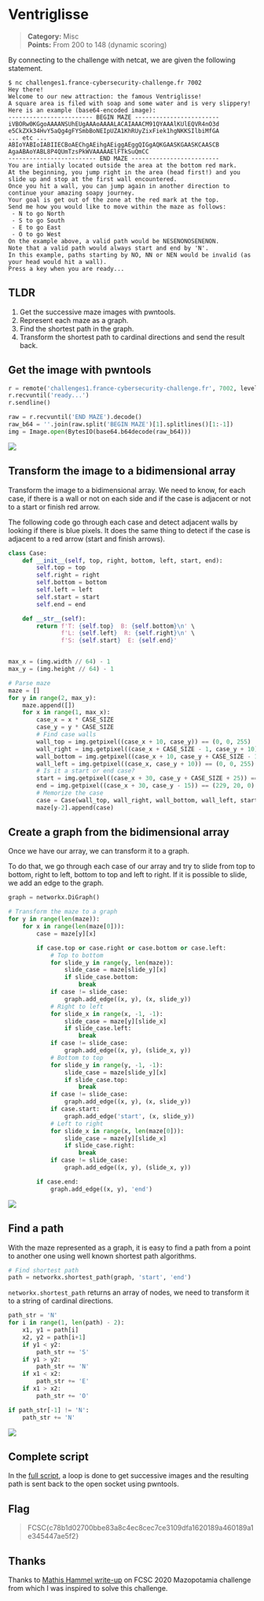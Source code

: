# Ventriglisse

> **Category:** Misc  
> **Points:** From 200 to 148 (dynamic scoring)

By connecting to the challenge with netcat, we are given the following statement.

```
$ nc challenges1.france-cybersecurity-challenge.fr 7002
Hey there!
Welcome to our new attraction: the famous Ventriglisse!
A square area is filed with soap and some water and is very slippery!
Here is an example (base64-encoded image):
------------------------ BEGIN MAZE ------------------------
iVBORw0KGgoAAAANSUhEUgAAAoAAAALACAIAAACM91QYAAAlKUlEQVR4nO3d
e5CkZXk34HvY5aQg4gFYSmbBoNEIpUZA1KhRUyZixFiek1hgNKKSIlbiMfGA
... etc ...
ABIoYABIoIABIIECBoAEChgAEihgAEiggAEggQIGgAQKGAASKGAASKCAASCB
AgaABAoYABL8P4QUmTzsPkWVAAAAAElFTkSuQmCC
------------------------- END MAZE -------------------------
You are intially located outside the area at the bottom red mark.
At the beginning, you jump right in the area (head first!) and you slide up and stop at the first wall encountered.
Once you hit a wall, you can jump again in another direction to continue your amazing soapy journey.
Your goal is get out of the zone at the red mark at the top.
Send me how you would like to move within the maze as follows:
 - N to go North
 - S to go South
 - E to go East
 - O to go West
On the example above, a valid path would be NESENONOSENENON.
Note that a valid path would always start and end by 'N'.
In this example, paths starting by NO, NN or NEN would be invalid (as your head would hit a wall).
Press a key when you are ready...
```

## TLDR

1. Get the successive maze images with pwntools.
2. Represent each maze as a graph.
3. Find the shortest path in the graph.
4. Transform the shortest path to cardinal directions and send the result back.

## Get the image with pwntools

```python
r = remote('challenges1.france-cybersecurity-challenge.fr', 7002, level='debug')
r.recvuntil('ready...')
r.sendline()

raw = r.recvuntil('END MAZE').decode()
raw_b64 = ''.join(raw.split('BEGIN MAZE')[1].splitlines()[1:-1])
img = Image.open(BytesIO(base64.b64decode(raw_b64)))
```

![](maze.png)

## Transform the image to a bidimensional array

Transform the image to a bidimensional array. We need to know, for each case, if there is a wall or not on each side and if the case is adjacent or not to a start or finish red arrow.

The following code go through each case and detect adjacent walls by looking if there is blue pixels. It does the same thing to detect if the case is adjacent to a red arrow (start and finish arrows).

```python
class Case:
    def __init__(self, top, right, bottom, left, start, end):
        self.top = top
        self.right = right
        self.bottom = bottom
        self.left = left
        self.start = start
        self.end = end

    def __str__(self):
        return f'T: {self.top}  B: {self.bottom}\n' \
               f'L: {self.left}  R: {self.right}\n' \
               f'S: {self.start}  E: {self.end}'


max_x = (img.width // 64) - 1
max_y = (img.height // 64) - 1

# Parse maze
maze = []
for y in range(2, max_y):
    maze.append([])
    for x in range(1, max_x):
        case_x = x * CASE_SIZE
        case_y = y * CASE_SIZE
        # Find case walls
        wall_top = img.getpixel((case_x + 10, case_y)) == (0, 0, 255)
        wall_right = img.getpixel((case_x + CASE_SIZE - 1, case_y + 10)) == (0, 0, 255)
        wall_bottom = img.getpixel((case_x + 10, case_y + CASE_SIZE - 1)) == (0, 0, 255)
        wall_left = img.getpixel((case_x, case_y + 10)) == (0, 0, 255)
        # Is it a start or end case?
        start = img.getpixel((case_x + 30, case_y + CASE_SIZE + 25)) == (229, 20, 0)
        end = img.getpixel((case_x + 30, case_y - 15)) == (229, 20, 0)
        # Memorize the case
        case = Case(wall_top, wall_right, wall_bottom, wall_left, start, end)
        maze[y-2].append(case)
```

## Create a graph from the bidimensional array

Once we have our array, we can transform it to a graph.

To do that, we go through each case of our array and try to slide from top to bottom, right to left, bottom to top and left to right. If it is possible to slide, we add an edge to the graph.

```python
graph = networkx.DiGraph()

# Transform the maze to a graph
for y in range(len(maze)):
    for x in range(len(maze[0])):
        case = maze[y][x]

        if case.top or case.right or case.bottom or case.left:
            # Top to bottom
            for slide_y in range(y, len(maze)):
                slide_case = maze[slide_y][x]
                if slide_case.bottom:
                    break
            if case != slide_case:
                graph.add_edge((x, y), (x, slide_y))
            # Right to left
            for slide_x in range(x, -1, -1):
                slide_case = maze[y][slide_x]
                if slide_case.left:
                    break
            if case != slide_case:
                graph.add_edge((x, y), (slide_x, y))
            # Bottom to top
            for slide_y in range(y, -1, -1):
                slide_case = maze[slide_y][x]
                if slide_case.top:
                    break
            if case != slide_case:
                graph.add_edge((x, y), (x, slide_y))
            if case.start:
                graph.add_edge('start', (x, slide_y))
            # Left to right
            for slide_x in range(x, len(maze[0])):
                slide_case = maze[y][slide_x]
                if slide_case.right:
                    break
            if case != slide_case:
                graph.add_edge((x, y), (slide_x, y))

        if case.end:
            graph.add_edge((x, y), 'end')
```

![](maze-graph.png)

## Find a path

With the maze represented as a graph, it is easy to find a path from a point to another one using well known shortest path algorithms.

```python
# Find shortest path
path = networkx.shortest_path(graph, 'start', 'end')
```

`networkx.shortest_path` returns an array of nodes, we need to transform it to a string of cardinal directions.

```python
path_str = 'N'
for i in range(1, len(path) - 2):
    x1, y1 = path[i]
    x2, y2 = path[i+1]
    if y1 < y2:
        path_str += 'S'
    if y1 > y2:
        path_str += 'N'
    if x1 < x2:
        path_str += 'E'
    if x1 > x2:
        path_str += 'O'

if path_str[-1] != 'N':
    path_str += 'N'
```

![](maze-graph-path.png)

## Complete script

In the [full script](solve.py), a loop is done to get successive images and the resulting path is sent back to the open socket using pwntools.

## Flag

> FCSC{c78b1d02700bbe83a8c4ec8cec7ce3109dfa1620189a460189a1e345447ae5f2}

## Thanks

Thanks to [Mathis Hammel write-up](https://blog.h25.io/FCSC-Mazopotamia/) on FCSC 2020 Mazopotamia challenge from which I was inspired to solve this challenge.
